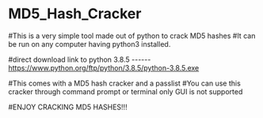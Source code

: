 # MD5_Hash_Cracker

#This is a very simple tool made out of python to crack MD5 hashes
#It can be run on any computer having python3 installed.

#direct download link to python 3.8.5 ------ https://www.python.org/ftp/python/3.8.5/python-3.8.5.exe

#This comes with a MD5 hash cracker and a passlist
#You can use this cracker through command prompt or terminal only GUI is not supported


#ENJOY CRACKING MD5 HASHES!!!
